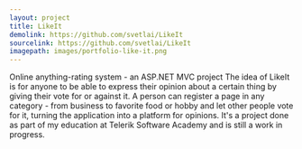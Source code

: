 ```yaml
---
layout: project
title: LikeIt
demolink: https://github.com/svetlai/LikeIt
sourcelink: https://github.com/svetlai/LikeIt
imagepath: images/portfolio-like-it.png
---
```


Online anything-rating system - an ASP.NET MVC project The idea of LikeIt is for anyone to be able to express their opinion 
about a certain thing by giving their vote for or against it. A person can register a page in any category - from business
to favorite food or hobby and let other people vote for it, turning the application into a platform for opinions. It's
a project done as part of my education at Telerik Software Academy and is still a work in progress.